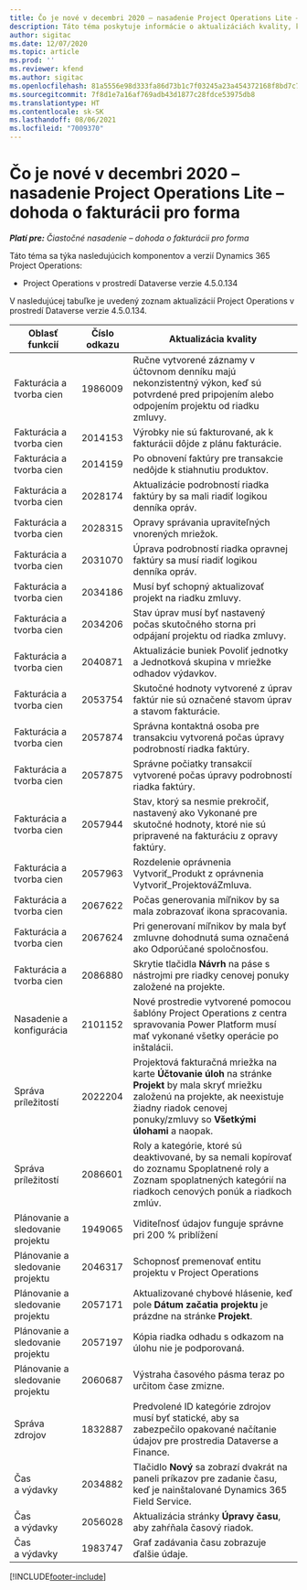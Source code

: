 ```yaml
---
title: Čo je nové v decembri 2020 – nasadenie Project Operations Lite – dohoda o fakturácii pro forma
description: Táto téma poskytuje informácie o aktualizáciách kvality, ktoré sú k dispozícii v nasadení Project Operations Lite – dohoda o fakturácii pro forma z decembra 2020.
author: sigitac
ms.date: 12/07/2020
ms.topic: article
ms.prod: ''
ms.reviewer: kfend
ms.author: sigitac
ms.openlocfilehash: 81a5556e98d333fa86d73b1c7f03245a23a454372168f8bd7c79fc4425387734
ms.sourcegitcommit: 7f8d1e7a16af769adb43d1877c28fdce53975db8
ms.translationtype: HT
ms.contentlocale: sk-SK
ms.lasthandoff: 08/06/2021
ms.locfileid: "7009370"
---
```

# <a name="whats-new-december-2020---project-operations-lite-deployment---deal-to-proforma-invoicing"></a>Čo je nové v decembri 2020 – nasadenie Project Operations Lite – dohoda o fakturácii pro forma

_**Platí pre:** Čiastočné nasadenie – dohoda o fakturácii pro forma_

Táto téma sa týka nasledujúcich komponentov a verzií Dynamics 365 Project Operations:

  - Project Operations v prostredí Dataverse verzie 4.5.0.134 

V nasledujúcej tabuľke je uvedený zoznam aktualizácií Project Operations v prostredí Dataverse verzie 4.5.0.134.

| **Oblasť funkcií** | **Číslo odkazu** | **Aktualizácia kvality** |
| --- | --- | --- |
| Fakturácia a tvorba cien | 1986009 | Ručne vytvorené záznamy v účtovnom denníku majú nekonzistentný výkon, keď sú potvrdené pred pripojením alebo odpojením projektu od riadku zmluvy. |
| Fakturácia a tvorba cien | 2014153 | Výrobky nie sú fakturované, ak k fakturácii dôjde z plánu fakturácie. |
| Fakturácia a tvorba cien | 2014159 | Po obnovení faktúry pre transakcie nedôjde k stiahnutiu produktov. |
| Fakturácia a tvorba cien | 2028174 | Aktualizácie podrobností riadka faktúry by sa mali riadiť logikou denníka opráv. |
| Fakturácia a tvorba cien | 2028315 | Opravy správania upraviteľných vnorených mriežok. |
| Fakturácia a tvorba cien | 2031070 | Úprava podrobností riadka opravnej faktúry sa musí riadiť logikou denníka opráv. |
| Fakturácia a tvorba cien | 2034186 | Musí byť schopný aktualizovať projekt na riadku zmluvy. |
| Fakturácia a tvorba cien | 2034206 | Stav úprav musí byť nastavený počas skutočného storna pri odpájaní projektu od riadka zmluvy. |
| Fakturácia a tvorba cien | 2040871 | Aktualizácie buniek Povoliť jednotky a Jednotková skupina v mriežke odhadov výdavkov. |
| Fakturácia a tvorba cien | 2053754 | Skutočné hodnoty vytvorené z úprav faktúr nie sú označené stavom úprav a stavom fakturácie. |
| Fakturácia a tvorba cien | 2057874 | Správna kontaktná osoba pre transakciu vytvorená počas úpravy podrobností riadka faktúry. |
| Fakturácia a tvorba cien | 2057875 | Správne počiatky transakcií vytvorené počas úpravy podrobností riadka faktúry. |
| Fakturácia a tvorba cien | 2057944 | Stav, ktorý sa nesmie prekročiť, nastavený ako Vykonané pre skutočné hodnoty, ktoré nie sú pripravené na fakturáciu z opravy faktúry. |
| Fakturácia a tvorba cien | 2057963 | Rozdelenie oprávnenia Vytvoriť\_Produkt z oprávnenia Vytvoriť\_ProjektováZmluva. |
| Fakturácia a tvorba cien | 2067622 | Počas generovania míľnikov by sa mala zobrazovať ikona spracovania. |
| Fakturácia a tvorba cien | 2067624 | Pri generovaní míľnikov by mala byť zmluvne dohodnutá suma označená ako Odporúčané spoločnosťou. |
| Fakturácia a tvorba cien | 2086880 | Skrytie tlačidla **Návrh** na páse s nástrojmi pre riadky cenovej ponuky založené na projekte. |
| Nasadenie a konfigurácia | 2101152 | Nové prostredie vytvorené pomocou šablóny Project Operations z centra spravovania Power Platform musí mať vykonané všetky operácie po inštalácii. |
|  Správa príležitostí | 2022204 | Projektová fakturačná mriežka na karte **Účtovanie úloh** na stránke **Projekt** by mala skryť mriežku založenú na projekte, ak neexistuje žiadny riadok cenovej ponuky/zmluvy so **Všetkými úlohami** a naopak. |
|  Správa príležitostí | 2086601 | Roly a kategórie, ktoré sú deaktivované, by sa nemali kopírovať do zoznamu Spoplatnené roly a Zoznam spoplatnených kategórií na riadkoch cenových ponúk a riadkoch zmlúv. |
| Plánovanie a sledovanie projektu | 1949065 | Viditeľnosť údajov funguje správne pri 200 % priblížení |
| Plánovanie a sledovanie projektu | 2046317 | Schopnosť premenovať entitu projektu v Project Operations |
| Plánovanie a sledovanie projektu | 2057171 | Aktualizované chybové hlásenie, keď pole **Dátum začatia projektu** je prázdne na stránke **Projekt**. |
| Plánovanie a sledovanie projektu | 2057197 | Kópia riadka odhadu s odkazom na úlohu nie je podporovaná. |
| Plánovanie a sledovanie projektu | 2060687 | Výstraha časového pásma teraz po určitom čase zmizne. |
| Správa zdrojov | 1832887 | Predvolené ID kategórie zdrojov musí byť statické, aby sa zabezpečilo opakované načítanie údajov pre prostredia Dataverse a Finance. |
| Čas a výdavky | 2034882 | Tlačidlo **Nový** sa zobrazí dvakrát na paneli príkazov pre zadanie času, keď je nainštalované Dynamics 365 Field Service. |
| Čas a výdavky | 2056028 | Aktualizácia stránky **Úpravy času**, aby zahŕňala časový riadok. |
| Čas a výdavky | 1983747 | Graf zadávania času zobrazuje ďalšie údaje. |


[!INCLUDE[footer-include](../../includes/footer-banner.md)]